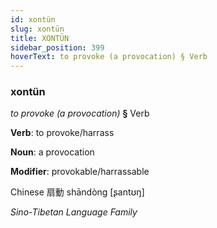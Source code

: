 ```yaml
---
id: xontün
slug: xontün
title: XONTÜN
sidebar_position: 399
hoverText: to provoke (a provocation) § Verb
---
```


### xontün

*to provoke (a provocation)* **§** Verb

**Verb**: to provoke/harrass

**Noun**: a provocation

**Modifier**: provokable/harrassable

Chinese 扇動 shāndòng [ʂantʊŋ]

*Sino-Tibetan Language Family*